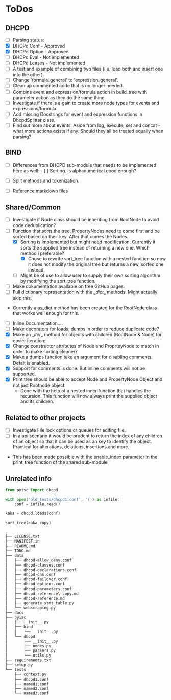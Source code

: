 # ToDos

## DHCPD

- [ ]  Parsing status:
  - [x]  DHCPd Conf - Approved
  - [x]  DHCPd Option - Approved
  - [ ]  DHCPd Eval - Not implemented
  - [ ]  DHCPd Leases - Not implemented
- [ ]  A test and example of combining two files (i.e. load both and insert one into the other).
- [ ]  Change 'formula_general' to 'expression_general'.
- [ ]  Clean up commented code that is no longer needed.
- [ ]  Combine event and expression/formula action in build_tree with parameter action as they do the same thing.
- [ ]  Investigate if there is a gain to create more node types for events and expressions/formula.
- [ ]  Add missing Docstrings for event and expression functions in DhcpdSplitter class.
- [ ]  Find out more about events. Aside from log, execute, set and concat - what more actions exists if any. Should they all be treated equally when parsing?

## BIND

- [ ]  Differences from DHCPD sub-module that needs to be implemented here as well:
  - [ ]  Sorting. Is alphanumerical good enough?
  - [ ]  Split methods and tokenization.
  - [ ]  Reference markdown files


## Shared/Common

- [ ] Investigate if Node class should be inheriting from RootNode to avoid code deduplication?
- [ ] Function that sorts the tree. PropertyNodes need to come first and be sorted based on their key. After that comes the Nodes.
  - [x] Sorting is implemented but might need modification. Currently it sorts the supplied tree instead of returning a new one. Which method i preferable?
    - [x] Chose to rewrite sort_tree function with a nested function so now it does not modify the original tree but returns a new, sorted one instead.
  - [ ]  Might be of use to allow user to supply their own sorting algorithm by modifying the sort_tree function.
- [ ]  Make dokumentation available on free GitHub pages.
- [ ]  Full dictionary representation with the \__dict__ methods. Might actually skip this.
  -  Currently a as_dict method has been created for the RootNode class that works well enough for this.
- [ ]  Inline Documentation....
- [ ]  Make decorators for loads, dumps in order to reduce duplicate code?
- [x]  Make an \__iter__ method for objects with children (RootNode & Node) for easier iteration:
- [x] Change constructor attributes of Node and ProprteyNode to match in order to make sorting cleaner?
- [x] Make a dumps function take an argument for disabling comments. Defalt is enabled.
- [x] Support for comments is done. But inline comments will not be supported.
- [x] Print tree should be able to accept Node and PropertyNode Object and not just Rootnode object.
  - Done with the help of a nested inner function that handles the recursion. This function will now always print the supplied object and its children.

## Related to other projects

- [ ]  Investigate File lock options or queues for editing file.
- [ ]  In a api scenario it would be prudent to return the index of any children of an object so that it can be used as an key to identify the object. Practical for alterations, delations, insertions and more.
  -  This has been made possible with the enable_index parameter in the print_tree function of the shared sub-module

## Unrelated info

```python
from pyisc import dhcpd

with open('old_tests/dhcpd1.conf', 'r') as infile:
    conf = infile.read()

kaka = dhcpd.loads(conf)

sort_tree(kaka_copy)
```

```bash
.
├── LICENSE.txt
├── MANIFEST.in
├── README.md
├── TODO.md
├── data
│   ├── dhcpd-allow_deny.conf
│   ├── dhcpd-classes.conf
│   ├── dhcpd-declarations.conf
│   ├── dhcpd-dns.conf
│   ├── dhcpd-failover.conf
│   ├── dhcpd-options.conf
│   ├── dhcpd-parameters.conf
│   ├── dhcpd-reference\ copy.md
│   ├── dhcpd-reference.md
│   ├── generate_stmt_table.py
│   └── webscraping.py
├── docs
├── pyisc
│   ├── __init__.py
│   ├── bind
│   │   └── __init__.py
│   └── dhcpd
│       ├── __init__.py
│       ├── nodes.py
│       ├── parsers.py
│       └── utils.py
├── requirements.txt
├── setup.py
└── tests
    ├── context.py
    ├── dhcpd1.conf
    ├── named1.conf
    ├── named2.conf
    └── named3.conf
```
